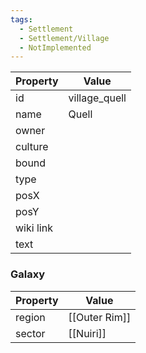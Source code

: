 ```yaml
---
tags:
  - Settlement
  - Settlement/Village
  - NotImplemented
---
```


| Property  | Value         |
| --------- | ------------- |
| id        | village_quell |
| name      | Quell         |
| owner     |               |
| culture   |               |
| bound     |               |
| type      |               |
| posX      |               |
| posY      |               |
| wiki link |               |
| text      |               |

### Galaxy
| Property | Value         |
| -------- | ------------- |
| region   | [[Outer Rim]] |
| sector   | [[Nuiri]]     |

